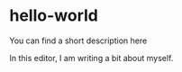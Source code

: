 # hello-world
You can find a short description here

In this editor, I am writing a bit about myself.
